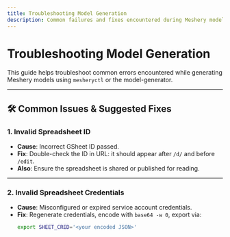 ```yaml
---
title: Troubleshooting Model Generation
description: Common failures and fixes encountered during Meshery model generation.
---
```


# Troubleshooting Model Generation

This guide helps troubleshoot common errors encountered while generating Meshery models using `mesheryctl` or the model-generator.

---

## 🛠️ Common Issues & Suggested Fixes

### 1. **Invalid Spreadsheet ID**
- **Cause**: Incorrect GSheet ID passed.
- **Fix**: Double-check the ID in URL: it should appear after `/d/` and before `/edit`.
- **Also**: Ensure the spreadsheet is shared or published for reading.

---

### 2. **Invalid Spreadsheet Credentials**
- **Cause**: Misconfigured or expired service account credentials.
- **Fix**: Regenerate credentials, encode with `base64 -w 0`, export via:
  ```bash
  export SHEET_CRED='<your encoded JSON>'
